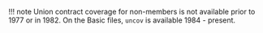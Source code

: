 !!! note
    Union contract coverage for non-members is not available prior to 1977 or in 1982. On the Basic files, `uncov` is available 1984 - present.
